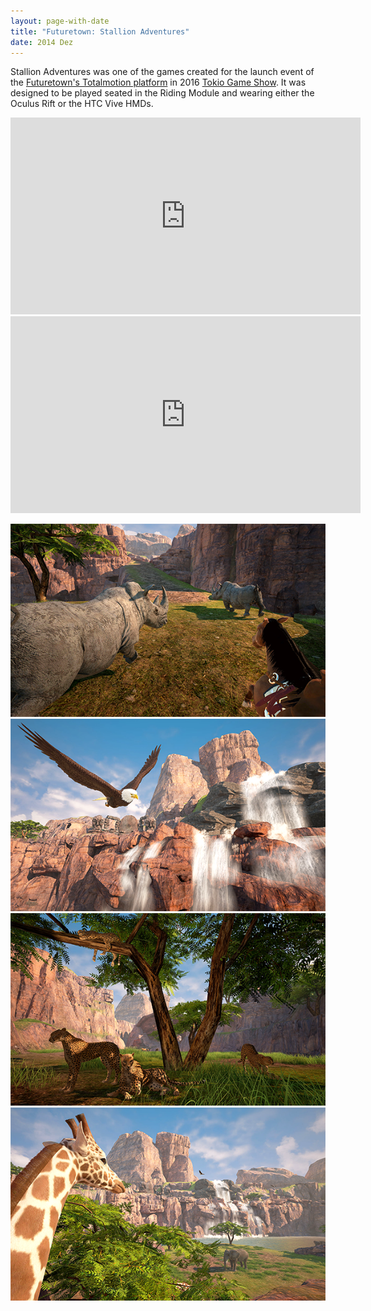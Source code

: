 ```yaml
---
layout: page-with-date
title: "Futuretown: Stallion Adventures"
date: 2014 Dez
---
```


Stallion Adventures was one of the games created for the launch event of the <a href="http://futuretown.io/#totalmotion-games" target="_blank">Futuretown's Totalmotion platform</a> in 2016 <a href="https://www.engadget.com/2016/09/14/futuretown-5d-totalmotion-vr-ride/" target="_blank">Tokio Game Show</a>. It was designed to be played seated in the Riding Module and wearing either the Oculus Rift or the HTC Vive HMDs.

<iframe width="560" height="315" src="https://www.youtube.com/embed/nP7jZ-P1jYA" frameborder="0" allowfullscreen></iframe>

<iframe width="560" height="315" src="https://www.youtube.com/embed/KaUtH87hBAE" frameborder="0" allowfullscreen></iframe>

![](/public/images/games/stallion-adventures/screen-01.png "")
![](/public/images/games/stallion-adventures/screen-02.png "")
![](/public/images/games/stallion-adventures/screen-03.png "")
![](/public/images/games/stallion-adventures/screen-04.png "")